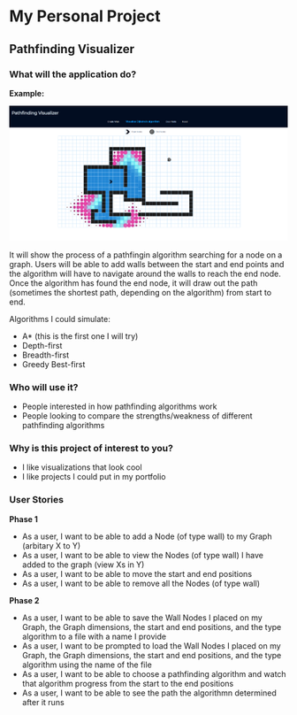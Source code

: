 # My Personal Project

## Pathfinding Visualizer


### What will the application do?

**Example:**

![alt text](image.png)

It will show the process of a pathfingin algorithm searching for a node on a graph. Users will be able to add walls between the start and end points and the algorithm will have to navigate around the walls to reach the end node. Once the algorithm has found the end node, it will draw out the path (sometimes the shortest path, depending on the algorithm) from start to end. 

Algorithms I could simulate:
- A* (this is the first one I will try)
- Depth-first
- Breadth-first
- Greedy Best-first

### Who will use it?

- People interested in how pathfinding algorithms work
- People looking to compare the strengths/weakness of different pathfinding algorithms

### Why is this project of interest to you?

- I like visualizations that look cool
- I like projects I could put in my portfolio

### User Stories

**Phase 1**

- As a user, I want to be able to add a Node (of type wall) to my Graph (arbitary X to Y)
- As a user, I want to be able to view the Nodes (of type wall) I have added to the graph (view Xs in Y)
- As a user, I want to be able to move the start and end positions
- As a user, I want to be able to remove all the Nodes (of type wall)

**Phase 2**

- As a user, I want to be able to save the Wall Nodes I placed on my Graph, the Graph dimensions, the start and end positions, and the type algorithm to a file with a name I provide
- As a user, I want to be prompted to load the Wall Nodes I placed on my Graph, the Graph dimensions, the start and end positions, and the type algorithm using the name of the file
- As a user, I want to be able to choose a pathfinding algorithm and watch that algorithm progress from the start to the end positions
- As a user, I want to be able to see the path the algorithmn determined after it runs